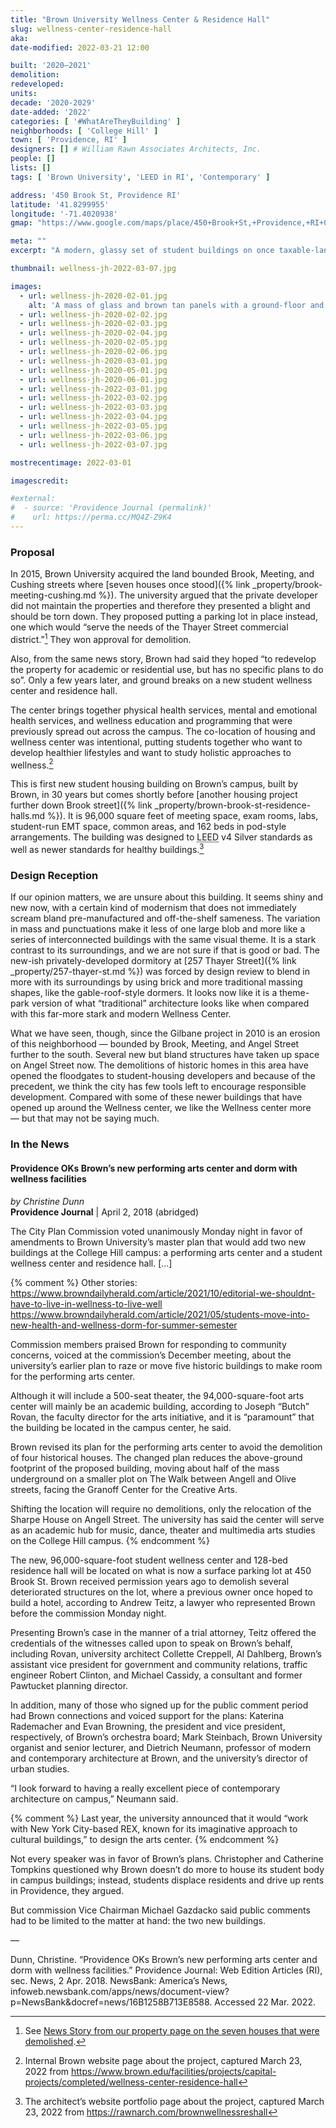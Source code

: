 ```yaml
---
title: "Brown University Wellness Center & Residence Hall"
slug: wellness-center-residence-hall
aka:
date-modified: 2022-03-21 12:00

built: '2020–2021'
demolition:
redeveloped:
units:
decade: '2020-2029'
date-added: '2022'
categories: [ '#WhatAreTheyBuilding' ]
neighborhoods: [ 'College Hill' ]
town: [ 'Providence, RI' ]
designers: [] # William Rawn Associates Architects, Inc.
people: []
lists: []
tags: [ 'Brown University', 'LEED in RI', 'Contemporary' ]

address: '450 Brook St, Providence RI'
latitude: '41.8299955'
longitude: '-71.4020938'
gmap: "https://www.google.com/maps/place/450+Brook+St,+Providence,+RI+02906/@41.8299955,-71.4020938,17z/data=!3m1!4b1!4m5!3m4!1s0x89e4452479664f3b:0x2b4a661b0842123c!8m2!3d41.8299955!4d-71.3999051"

meta: ""
excerpt: "A modern, glassy set of student buildings on once taxable-land near the bustling Thayer Street commercial corridor"

thumbnail: wellness-jh-2022-03-07.jpg

images:
  - url: wellness-jh-2020-02-01.jpg
    alt: 'A mass of glass and brown tan panels with a ground-floor and basement of dark brown and muddy red bricks. Much of the building’s east-face fronting Pembroke Field is glass, showing open interior meeting areas and circulation space. The other three sides are more wall than glass as they face other residential structures. The building is five to four stories tall, and organized into three main masses connected by first and second floor glass walkways and open spaces.'
  - url: wellness-jh-2020-02-02.jpg
  - url: wellness-jh-2020-02-03.jpg
  - url: wellness-jh-2020-02-04.jpg
  - url: wellness-jh-2020-02-05.jpg
  - url: wellness-jh-2020-02-06.jpg
  - url: wellness-jh-2020-03-01.jpg
  - url: wellness-jh-2020-05-01.jpg
  - url: wellness-jh-2020-06-01.jpg
  - url: wellness-jh-2022-03-01.jpg
  - url: wellness-jh-2022-03-02.jpg
  - url: wellness-jh-2022-03-03.jpg
  - url: wellness-jh-2022-03-04.jpg
  - url: wellness-jh-2022-03-05.jpg
  - url: wellness-jh-2022-03-06.jpg
  - url: wellness-jh-2022-03-07.jpg

mostrecentimage: 2022-03-01

imagescredit:

#external:
#  - source: 'Providence Journal (permalink)'
#    url: https://perma.cc/MQ4Z-Z9K4
---
```


### Proposal

In 2015, Brown University acquired the land bounded Brook, Meeting, and Cushing streets where [seven houses once stood]({% link _property/brook-meeting-cushing.md %}). The university argued that the private developer did not maintain the properties and therefore they presented a blight and should be torn down. They proposed putting a parking lot in place instead, one which would “serve the needs of the Thayer Street commercial district.”[^1] They won approval for demolition. 

[^1]: See [News Story from our property page on the seven houses that were demolished](/property/brook-meeting-cushing/#in-the-news).

Also, from the same news story, Brown had said they hoped “to redevelop the property for academic or residential use, but has no specific plans to do so”. Only a few years later, and ground breaks on a new student wellness center and residence hall. 

The center brings together physical health services, mental and emotional health services, and wellness education and programming that were previously spread out across the campus. The co-location of housing and wellness center was intentional, putting students together who want to develop healthier lifestyles and want to study holistic approaches to wellness.[^2]

[^2]: Internal Brown website page about the project, captured March 23, 2022 from https://www.brown.edu/facilities/projects/capital-projects/completed/wellness-center-residence-hall

This is first new student housing building on Brown’s campus, built by Brown, in 30 years but comes shortly before [another housing project further down Brook street]({% link _property/brown-brook-st-residence-halls.md %}). It is 96,000 square feet of meeting space, exam rooms, labs, student-run EMT space, common areas, and 162 beds in pod-style arrangements. The building was designed to <abbr title="Leadership in Energy and Environmental Design (LEED)">LEED</abbr> v4 Silver standards as well as newer standards for healthy buildings.[^3] 

[^3]: The architect’s website portfolio page about the project, captured March 23, 2022 from https://rawnarch.com/brownwellnessreshall



### Design Reception

If our opinion matters, we are unsure about this building. It seems shiny and new now, with a certain kind of modernism that does not immediately scream bland pre-manufactured and off-the-shelf sameness. The variation in mass and punctuations make it less of one large blob and more like a series of interconnected buildings with the same visual theme. It is a stark contrast to its surroundings, and we are not sure if that is good or bad. The new-ish privately-developed dormitory at [257 Thayer Street]({% link _property/257-thayer-st.md %}) was forced by design review to blend in more with its surroundings by using brick and more traditional massing shapes, like the gable-roof-style dormers. It looks now like it is a theme-park version of what “traditional” architecture looks like when compared with this far-more stark and modern Wellness Center. 

What we have seen, though, since the Gilbane project in 2010 is an erosion of this neighborhood — bounded by Brook, Meeting, and Angel Street further to the south. Several new but bland structures have taken up space on Angel Street now. The demolitions of historic homes in this area have opened the floodgates to student-housing developers and because of the precedent, we think the city has few tools left to encourage responsible development. Compared with some of these newer buildings that have opened up around the Wellness center, we like the Wellness center more — but that may not be saying much. 


### In the News

#### Providence OKs Brown’s new performing arts center and dorm with wellness facilities

_by Christine Dunn_  
**Providence Journal** | April 2, 2018 (abridged)

The City Plan Commission voted unanimously Monday night in favor of amendments to Brown University’s master plan that would add two new buildings at the College Hill campus: a performing arts center and a student wellness center and residence hall. […]

{% comment %}
Other stories:
https://www.browndailyherald.com/article/2021/10/editorial-we-shouldnt-have-to-live-in-wellness-to-live-well
https://www.browndailyherald.com/article/2021/05/students-move-into-new-health-and-wellness-dorm-for-summer-semester


Commission members praised Brown for responding to community concerns, voiced at the commission’s December meeting, about the university’s earlier plan to raze or move five historic buildings to make room for the performing arts center.

Although it will include a 500-seat theater, the 94,000-square-foot arts center will mainly be an academic building, according to Joseph “Butch” Rovan, the faculty director for the arts initiative, and it is “paramount” that the building be located in the campus center, he said.

Brown revised its plan for the performing arts center to avoid the demolition of four historical houses. The changed plan reduces the above-ground footprint of the proposed building, moving about half of the mass underground on a smaller plot on The Walk between Angell and Olive streets, facing the Granoff Center for the Creative Arts.

Shifting the location will require no demolitions, only the relocation of the Sharpe House on Angell Street. The university has said the center will serve as an academic hub for music, dance, theater and multimedia arts studies on the College Hill campus.
{% endcomment %}

The new, 96,000-square-foot student wellness center and 128-bed residence hall will be located on what is now a surface parking lot at 450 Brook St. Brown received permission years ago to demolish several deteriorated structures on the lot, where a previous owner once hoped to build a hotel, according to Andrew Teitz, a lawyer who represented Brown before the commission Monday night.

Presenting Brown’s case in the manner of a trial attorney, Teitz offered the credentials of the witnesses called upon to speak on Brown’s behalf, including Rovan, university architect Collette Creppell, Al Dahlberg, Brown’s assistant vice president for government and community relations, traffic engineer Robert Clinton, and Michael Cassidy, a consultant and former Pawtucket planning director.

In addition, many of those who signed up for the public comment period had Brown connections and voiced support for the plans: Katerina Rademacher and Evan Browning, the president and vice president, respectively, of Brown’s orchestra board; Mark Steinbach, Brown University organist and senior lecturer, and Dietrich Neumann, professor of modern and contemporary architecture at Brown, and the university’s director of urban studies.

“I look forward to having a really excellent piece of contemporary architecture on campus,” Neumann said.

{% comment %}
Last year, the university announced that it would “work with New York City-based REX, known for its imaginative approach to cultural buildings,” to design the arts center.
{% endcomment %}

Not every speaker was in favor of Brown’s plans. Christopher and Catherine Tompkins questioned why Brown doesn’t do more to house its student body in campus buildings; instead, students displace residents and drive up rents in Providence, they argued.

But commission Vice Chairman Michael Gazdacko said public comments had to be limited to the matter at hand: the two new buildings.

—

Dunn, Christine. “Providence OKs Brown’s new performing arts center and dorm with wellness facilities.” Providence Journal: Web Edition Articles (RI), sec. News, 2 Apr. 2018. NewsBank: America’s News, infoweb.newsbank.com/apps/news/document-view?p=NewsBank&docref=news/16B1258B713E8588. Accessed 22 Mar. 2022.
